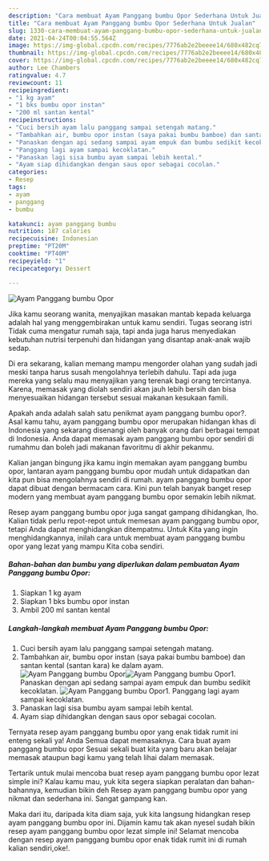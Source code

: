 ```yaml
---
description: "Cara membuat Ayam Panggang bumbu Opor Sederhana Untuk Jualan"
title: "Cara membuat Ayam Panggang bumbu Opor Sederhana Untuk Jualan"
slug: 1330-cara-membuat-ayam-panggang-bumbu-opor-sederhana-untuk-jualan
date: 2021-04-24T00:04:55.564Z
image: https://img-global.cpcdn.com/recipes/7776ab2e2beeee14/680x482cq70/ayam-panggang-bumbu-opor-foto-resep-utama.jpg
thumbnail: https://img-global.cpcdn.com/recipes/7776ab2e2beeee14/680x482cq70/ayam-panggang-bumbu-opor-foto-resep-utama.jpg
cover: https://img-global.cpcdn.com/recipes/7776ab2e2beeee14/680x482cq70/ayam-panggang-bumbu-opor-foto-resep-utama.jpg
author: Lee Chambers
ratingvalue: 4.7
reviewcount: 11
recipeingredient:
- "1 kg ayam"
- "1 bks bumbu opor instan"
- "200 ml santan kental"
recipeinstructions:
- "Cuci bersih ayam lalu panggang sampai setengah matang."
- "Tambahkan air, bumbu opor instan (saya pakai bumbu bamboe) dan santan kental (santan kara) ke dalam ayam."
- "Panaskan dengan api sedang sampai ayam empuk dan bumbu sedikit kecoklatan."
- "Panggang lagi ayam sampai kecoklatan."
- "Panaskan lagi sisa bumbu ayam sampai lebih kental."
- "Ayam siap dihidangkan dengan saus opor sebagai cocolan."
categories:
- Resep
tags:
- ayam
- panggang
- bumbu

katakunci: ayam panggang bumbu 
nutrition: 187 calories
recipecuisine: Indonesian
preptime: "PT20M"
cooktime: "PT40M"
recipeyield: "1"
recipecategory: Dessert

---
```



![Ayam Panggang bumbu Opor](https://img-global.cpcdn.com/recipes/7776ab2e2beeee14/680x482cq70/ayam-panggang-bumbu-opor-foto-resep-utama.jpg)

Jika kamu seorang wanita, menyajikan masakan mantab kepada keluarga adalah hal yang menggembirakan untuk kamu sendiri. Tugas seorang istri Tidak cuma mengatur rumah saja, tapi anda juga harus menyediakan kebutuhan nutrisi terpenuhi dan hidangan yang disantap anak-anak wajib sedap.

Di era  sekarang, kalian memang mampu mengorder olahan yang sudah jadi meski tanpa harus susah mengolahnya terlebih dahulu. Tapi ada juga mereka yang selalu mau menyajikan yang terenak bagi orang tercintanya. Karena, memasak yang diolah sendiri akan jauh lebih bersih dan bisa menyesuaikan hidangan tersebut sesuai makanan kesukaan famili. 



Apakah anda adalah salah satu penikmat ayam panggang bumbu opor?. Asal kamu tahu, ayam panggang bumbu opor merupakan hidangan khas di Indonesia yang sekarang disenangi oleh banyak orang dari berbagai tempat di Indonesia. Anda dapat memasak ayam panggang bumbu opor sendiri di rumahmu dan boleh jadi makanan favoritmu di akhir pekanmu.

Kalian jangan bingung jika kamu ingin memakan ayam panggang bumbu opor, lantaran ayam panggang bumbu opor mudah untuk didapatkan dan kita pun bisa mengolahnya sendiri di rumah. ayam panggang bumbu opor dapat dibuat dengan bermacam cara. Kini pun telah banyak banget resep modern yang membuat ayam panggang bumbu opor semakin lebih nikmat.

Resep ayam panggang bumbu opor juga sangat gampang dihidangkan, lho. Kalian tidak perlu repot-repot untuk memesan ayam panggang bumbu opor, tetapi Anda dapat menghidangkan ditempatmu. Untuk Kita yang ingin menghidangkannya, inilah cara untuk membuat ayam panggang bumbu opor yang lezat yang mampu Kita coba sendiri.

<!--inarticleads1-->

##### Bahan-bahan dan bumbu yang diperlukan dalam pembuatan Ayam Panggang bumbu Opor:

1. Siapkan 1 kg ayam
1. Siapkan 1 bks bumbu opor instan
1. Ambil 200 ml santan kental




<!--inarticleads2-->

##### Langkah-langkah membuat Ayam Panggang bumbu Opor:

1. Cuci bersih ayam lalu panggang sampai setengah matang.
1. Tambahkan air, bumbu opor instan (saya pakai bumbu bamboe) dan santan kental (santan kara) ke dalam ayam.
<img src="https://img-global.cpcdn.com/steps/e89109ec34a48458/160x128cq70/ayam-panggang-bumbu-opor-langkah-memasak-2-foto.jpg" alt="Ayam Panggang bumbu Opor"><img src="https://img-global.cpcdn.com/steps/a42b47aaa6a27262/160x128cq70/ayam-panggang-bumbu-opor-langkah-memasak-2-foto.jpg" alt="Ayam Panggang bumbu Opor">1. Panaskan dengan api sedang sampai ayam empuk dan bumbu sedikit kecoklatan.
<img src="https://img-global.cpcdn.com/steps/2b5c9c5b3a390b3c/160x128cq70/ayam-panggang-bumbu-opor-langkah-memasak-3-foto.jpg" alt="Ayam Panggang bumbu Opor">1. Panggang lagi ayam sampai kecoklatan.
1. Panaskan lagi sisa bumbu ayam sampai lebih kental.
1. Ayam siap dihidangkan dengan saus opor sebagai cocolan.




Ternyata resep ayam panggang bumbu opor yang enak tidak rumit ini enteng sekali ya! Anda Semua dapat memasaknya. Cara buat ayam panggang bumbu opor Sesuai sekali buat kita yang baru akan belajar memasak ataupun bagi kamu yang telah lihai dalam memasak.

Tertarik untuk mulai mencoba buat resep ayam panggang bumbu opor lezat simple ini? Kalau kamu mau, yuk kita segera siapkan peralatan dan bahan-bahannya, kemudian bikin deh Resep ayam panggang bumbu opor yang nikmat dan sederhana ini. Sangat gampang kan. 

Maka dari itu, daripada kita diam saja, yuk kita langsung hidangkan resep ayam panggang bumbu opor ini. Dijamin kamu tak akan nyesel sudah bikin resep ayam panggang bumbu opor lezat simple ini! Selamat mencoba dengan resep ayam panggang bumbu opor enak tidak rumit ini di rumah kalian sendiri,oke!.

